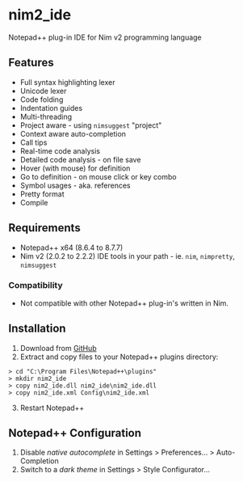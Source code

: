 # nim2_ide

Notepad++ plug-in IDE for Nim v2 programming language

## Features

  * Full syntax highlighting lexer
  * Unicode lexer
  * Code folding
  * Indentation guides
  * Multi-threading
  * Project aware - using `nimsuggest` "project"
  * Context aware auto-completion
  * Call tips
  * Real-time code analysis
  * Detailed code analysis - on file save
  * Hover (with mouse) for definition
  * Go to definition - on mouse click or key combo
  * Symbol usages - aka. references
  * Pretty format
  * Compile

## Requirements

  * Notepad++ x64 (8.6.4 to 8.7.7)
  * Nim v2 (2.0.2 to 2.2.2) IDE tools in your path - ie. `nim`, `nimpretty`, `nimsuggest`

### Compatibility

  * Not compatible with other Notepad++ plug-in's written in Nim.

## Installation

  1. Download from [GitHub](https://github.com/gremlin-art/nim2_ide/releases "Releases")
  2. Extract and copy files to your Notepad++ plugins directory:
  
	> cd "C:\Program Files\Notepad++\plugins"
	> mkdir nim2_ide
	> copy nim2_ide.dll nim2_ide\nim2_ide.dll
	> copy nim2_ide.xml Config\nim2_ide.xml

  3. Restart Notepad++

## Notepad++ Configuration

  1. Disable *native autocomplete* in Settings > Preferences... > Auto-Completion
  2. Switch to a *dark theme* in Settings > Style Configurator...
